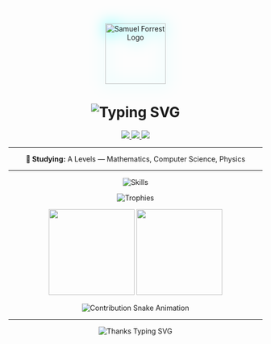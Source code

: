 <!-- Banner with Glow -->
<p align="center">
  <img src="https://samuelforrest.me/assets/android-chrome-512x512.png" alt="Samuel Forrest Logo" width="120" style="filter: drop-shadow(0 0 15px #0ff);" />
</p>

<!-- Typing Animation -->
<h1 align="center">
  <img src="https://readme-typing-svg.demolab.com?font=Fira+Code&pause=1000&color=000000&center=true&vCenter=true&width=440&lines=Hey%2C+I%27m+Samuel+Forrest!;Code.+Learn.+Build.+Repeat.;Welcome+to+my+github!+%F0%9F%8C%8C" alt="Typing SVG" />
</h1>

<!-- Socials with Animated Icon -->
<p align="center">
  <a href="https://www.linkedin.com/in/samuelforrest/" target="_blank">
    <img src="https://img.shields.io/badge/LinkedIn-0A66C2?style=for-the-badge&logo=linkedin&logoColor=white"/>
  </a>
  <a href="https://instagram.com/samueljforrest" target="_blank">
    <img src="https://img.shields.io/badge/Instagram-E4405F?style=for-the-badge&logo=instagram&logoColor=white"/>
  </a>
  <a href="mailto:samuel@samuelforrest.me" target="_blank">
    <img src="https://img.shields.io/badge/Email-D14836?style=for-the-badge&logo=gmail&logoColor=white"/>
  </a>
</p>

---

<p align="center">
  <b>🌱 Studying:</b> A Levels — Mathematics, Computer Science, Physics<br>
</p>

---

<!-- Skill Icons -->
<p align="center">
  <img src="https://skillicons.dev/icons?i=python,js,html,css,figma,github,vscode,macos" alt="Skills" />
</p>

<!-- GitHub Stats and Trophies -->
<p align="center">
  <img src="https://github-profile-trophy.vercel.app/?username=samuelforrest&theme=tokyonight&margin-w=10&column=7" alt="Trophies" />
</p>
<p align="center">
  <img src="https://github-readme-stats.vercel.app/api?username=samuelforrest&show_icons=true&theme=tokyonight&hide=prs,contribs&count_private=true" height="170">
  <img src="https://streak-stats.demolab.com?user=samuelforrest&theme=tokyonight&hide_border=true" height="170">
</p>

<!-- Contribution Snake -->
<p align="center">
  <img src="https://raw.githubusercontent.com/samuelforrest/samuelforrest/output/github-contribution-grid-snake.svg" alt="Contribution Snake Animation">
</p>

---

<p align="center">
  <img src="https://readme-typing-svg.demolab.com?font=Fira+Code&pause=1000&color=F7971E&center=true&vCenter=true&width=435&lines=Thanks+for+visiting!;Happy+coding+%F0%9F%98%89" alt="Thanks Typing SVG" />
</p>
